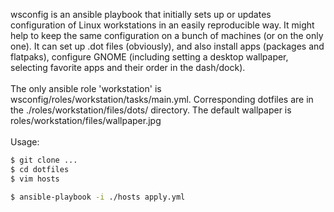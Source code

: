 wsconfig is an ansible playbook that initially sets up or updates configuration of Linux workstations in an easily reproducible way. It might help to keep the same configuration on a bunch of machines (or on the only one). It can set up .dot files (obviously), and also install apps (packages and flatpaks), configure GNOME (including setting a desktop wallpaper, selecting favorite apps and their order in the dash/dock).
\
\
The only ansible role 'workstation' is wsconfig/roles/workstation/tasks/main.yml. Corresponding dotfiles are in the ./roles/workstation/files/dots/ directory. The default wallpaper is roles/workstation/files/wallpaper.jpg
\
\
Usage:
```bash
$ git clone ...
$ cd dotfiles
$ vim hosts

$ ansible-playbook -i ./hosts apply.yml 
```


